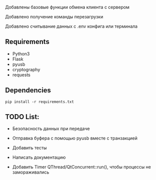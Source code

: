 Добавлены базовые функции обмена клиента с сервером

Добавлено получение команды перезагрузки

Добавлено считывание данных с .env конфига или терминала

## Requirements

* Python3
* Flask
* pyusb
* cryptography
* requests

## Dependencies

    pip install -r requirements.txt


## TODO List:


* Безопасность данных при передаче

* Отправка буфера с помощью pyusb вместе с транзакцией

* Добавить тесты

* Написать документацию

* Добавить Timer  QThread/QtConcurrent::run(), чтобы процессы не замораживались